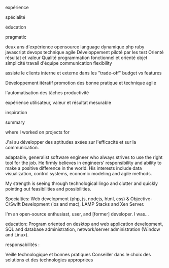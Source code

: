 expérience

spécialité

éducation


pragmatic


deux ans d'expérience
opensource
language dynamique
php ruby javascript
devops
technique agile
Développement piloté par les test
Orienté résultat et valeur
Qualité
programmation fonctionnel et orienté objet
simplicité
travail d'équipe
communication
flexibility

assiste le clients interne et externe dans les "trade-off" budget vs features

Développement itératif
promotion des bonne pratique et technique agile

l'automatisation des tâches 
productivité

expérience utilisateur, valeur et résultat mesurable

inspiration 

summary

 where I worked on projects for 

J'ai su développer des aptitudes axées sur l'efficacité et sur la communication. 

adaptable, generalist software engineer who always strives to use the right tool for the job. He firmly believes in engineers’ responsibility and ability to make a positive difference in the world. His interests include data visualization, control systems, economic modeling and agile methods.


My strength is seeing through technological lingo and clutter and quickly pointing out feasibilities and possibilities. 

Specialties: Web development (php, js, nodejs, html, css) & Objective-C/Swift Development (ios and mac), LAMP Stacks and Xen Server.

I'm an open-source enthusiast, user, and [former] developer. I was...


education:
Program oriented on desktop and web application development, SQL and database administration, network/server administration (Window and Linux).

responsabilités :

Veille technologique et bonnes pratiques
Conseiller dans le choix des solutions et des technologies appropriées
